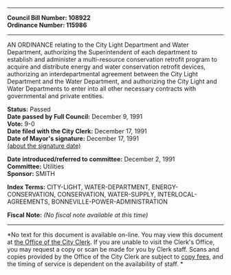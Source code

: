 * * * * *  
  
**Council Bill Number: [](#h0)[](#h2)108922**   
**Ordinance Number: 115986**  
  
* * * * *  
  
AN ORDINANCE relating to the City Light Department and Water Department, authorizing the Superintendent of each department to establish and administer a multi-resource conservation retrofit program to acquire and distribute energy and water conservation retrofit devices, authorizing an interdepartmental agreement between the City Light Department and the Water Department, and authorizing the City Light and Water Departments to enter into all other necessary contracts with governmental and private entities.  
  
**Status:** Passed   
**Date passed by Full Council:** December 9, 1991   
**Vote:** 9-0   
**Date filed with the City Clerk:** December 17, 1991   
**Date of Mayor's signature:** December 17, 1991   
[(about the signature date)](/~public/approvaldate.htm)   
  
  
**Date introduced/referred to committee:** December 2, 1991   
**Committee:** Utilities   
**Sponsor:** SMITH   
  
**Index Terms:** CITY-LIGHT, WATER-DEPARTMENT, ENERGY-CONSERVATION, CONSERVATION, WATER-SUPPLY, INTERLOCAL-AGREEMENTS, BONNEVILLE-POWER-ADMINISTRATION  
  
**Fiscal Note:** *(No fiscal note available at this time)*  
  
* * * * *  
  
*No text for this document is available on-line. You may view this document at [the Office of the City Clerk](http://www.seattle.gov/leg/clerk/contactUs.htm). If you are unable to visit the Clerk's Office, you may request a copy or scan be made for you by Clerk staff. Scans and copies provided by the Office of the City Clerk are subject to [copy fees](http://clerk.seattle.gov/~public/clerkfees.htm), and the timing of service is dependent on the availability of staff. *  
  
  
